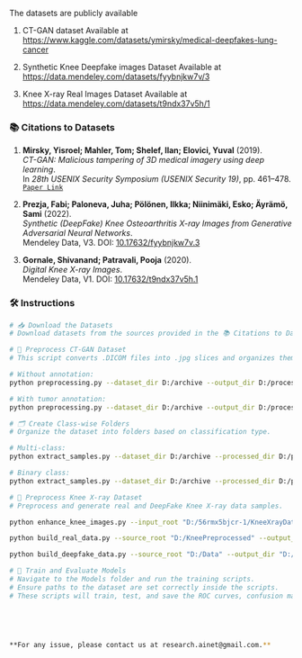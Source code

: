 The datasets are publicly available

1. CT-GAN dataset Available at https://www.kaggle.com/datasets/ymirsky/medical-deepfakes-lung-cancer

2. Synthetic Knee Deepfake images Dataset Available at https://data.mendeley.com/datasets/fyybnjkw7v/3
   
3. Knee X-ray Real Images Dataset Available at https://data.mendeley.com/datasets/t9ndx37v5h/1 

### 📚 **Citations to Datasets**

1. **Mirsky, Yisroel; Mahler, Tom; Shelef, Ilan; Elovici, Yuval** (2019).  
   *CT-GAN: Malicious tampering of 3D medical imagery using deep learning*.  
   In *28th USENIX Security Symposium (USENIX Security 19)*, pp. 461–478.  
   [`Paper Link`](https://www.usenix.org/conference/usenixsecurity19/presentation/mirsky)

2. **Prezja, Fabi; Paloneva, Juha; Pölönen, Ilkka; Niinimäki, Esko; Äyrämö, Sami** (2022).  
   *Synthetic (DeepFake) Knee Osteoarthritis X-ray Images from Generative Adversarial Neural Networks*.  
   Mendeley Data, V3. DOI: [10.17632/fyybnjkw7v.3](https://doi.org/10.17632/fyybnjkw7v.3)

3. **Gornale, Shivanand; Patravali, Pooja** (2020).  
   *Digital Knee X-ray Images*.  
   Mendeley Data, V1. DOI: [10.17632/t9ndx37v5h.1](https://doi.org/10.17632/t9ndx37v5h.1)


### 🛠️ **Instructions**

```bash
# 📥 Download the Datasets
# Download datasets from the sources provided in the 📚 Citations to Datasets section.

# 🧪 Preprocess CT-GAN Dataset
# This script converts .DICOM files into .jpg slices and organizes them.

# Without annotation:
python preprocessing.py --dataset_dir D:/archive --output_dir D:/processed_output

# With tumor annotation:
python preprocessing.py --dataset_dir D:/archive --output_dir D:/processed_output --annotate

# 🗂️ Create Class-wise Folders
# Organize the dataset into folders based on classification type.

# Multi-class:
python extract_samples.py --dataset_dir D:/archive --processed_dir D:/processed_output --output_dir D:/Dataset --class_mode multi --offset_start -10 --offset_end 10

# Binary class:
python extract_samples.py --dataset_dir D:/archive --processed_dir D:/processed_output --output_dir D:/Dataset --class_mode binary --offset_start -10 --offset_end 10

# 🦵 Preprocess Knee X-ray Dataset
# Preprocess and generate real and DeepFake Knee X-ray data samples.

python enhance_knee_images.py --input_root "D:/56rmx5bjcr-1/KneeXrayData/ClsKLData" --output_root "D:/KneePreprocessed"

python build_real_data.py --source_root "D:/KneePreprocessed" --output_dir "D:/KneePreprocessed/real" --num_images 2500

python build_deepfake_data.py --source_root "D:/Data" --output_dir "D:/KneeMedDataset/deepfake" --num_images 3000

# 🧠 Train and Evaluate Models
# Navigate to the Models folder and run the training scripts.
# Ensure paths to the dataset are set correctly inside the scripts.
# These scripts will train, test, and save the ROC curves, confusion matrix, and training curves.```


   
 
   
**For any issue, please contact us at research.ainet@gmail.com.**




